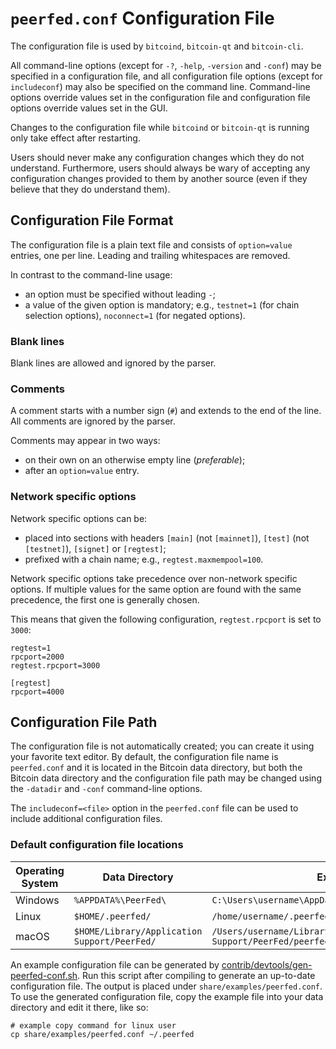 # `peerfed.conf` Configuration File

The configuration file is used by `bitcoind`, `bitcoin-qt` and `bitcoin-cli`.

All command-line options (except for `-?`, `-help`, `-version` and `-conf`) may be specified in a configuration file, and all configuration file options (except for `includeconf`) may also be specified on the command line. Command-line options override values set in the configuration file and configuration file options override values set in the GUI.

Changes to the configuration file while `bitcoind` or `bitcoin-qt` is running only take effect after restarting.

Users should never make any configuration changes which they do not understand. Furthermore, users should always be wary of accepting any configuration changes provided to them by another source (even if they believe that they do understand them).

## Configuration File Format

The configuration file is a plain text file and consists of `option=value` entries, one per line. Leading and trailing whitespaces are removed.

In contrast to the command-line usage:
- an option must be specified without leading `-`;
- a value of the given option is mandatory; e.g., `testnet=1` (for chain selection options), `noconnect=1` (for negated options).

### Blank lines

Blank lines are allowed and ignored by the parser.

### Comments

A comment starts with a number sign (`#`) and extends to the end of the line. All comments are ignored by the parser.

Comments may appear in two ways:
- on their own on an otherwise empty line (_preferable_);
- after an `option=value` entry.

### Network specific options

Network specific options can be:
- placed into sections with headers `[main]` (not `[mainnet]`), `[test]` (not `[testnet]`), `[signet]` or `[regtest]`;
- prefixed with a chain name; e.g., `regtest.maxmempool=100`.

Network specific options take precedence over non-network specific options.
If multiple values for the same option are found with the same precedence, the
first one is generally chosen.

This means that given the following configuration, `regtest.rpcport` is set to `3000`:

```
regtest=1
rpcport=2000
regtest.rpcport=3000

[regtest]
rpcport=4000
```

## Configuration File Path

The configuration file is not automatically created; you can create it using your favorite text editor. By default, the configuration file name is `peerfed.conf` and it is located in the Bitcoin data directory, but both the Bitcoin data directory and the configuration file path may be changed using the `-datadir` and `-conf` command-line options.

The `includeconf=<file>` option in the `peerfed.conf` file can be used to include additional configuration files.

### Default configuration file locations

Operating System | Data Directory | Example Path
-- | -- | --
Windows | `%APPDATA%\PeerFed\` | `C:\Users\username\AppData\Roaming\PeerFed\peerfed.conf`
Linux | `$HOME/.peerfed/` | `/home/username/.peerfed/peerfed.conf`
macOS | `$HOME/Library/Application Support/PeerFed/` | `/Users/username/Library/Application Support/PeerFed/peerfed.conf`

An example configuration file can be generated by [contrib/devtools/gen-peerfed-conf.sh](../contrib/devtools/gen-peerfed-conf.sh).
Run this script after compiling to generate an up-to-date configuration file.
The output is placed under `share/examples/peerfed.conf`.
To use the generated configuration file, copy the example file into your data directory and edit it there, like so:

```
# example copy command for linux user
cp share/examples/peerfed.conf ~/.peerfed
```
